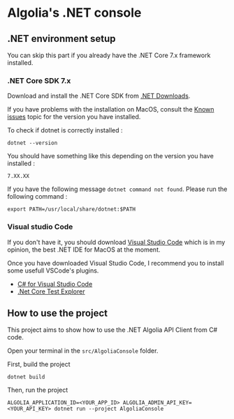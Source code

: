 # Algolia's .NET console

## .NET environment setup

You can skip this part if you already have the .NET Core 7.x framework installed.

### .NET Core SDK 7.x

Download and install the .NET Core SDK from [.NET Downloads](https://dotnet.microsoft.com/en-us/download). 

If you have problems with the installation on MacOS, consult the [Known issues](https://github.com/dotnet/core/tree/main/release-notes/7.0) topic for the version you have installed.

To check if dotnet is correctly installed :

```shell
dotnet --version
```

You should have something like this depending on the version you have installed :

```shell
7.XX.XX
```

If you have the following message `dotnet command not found`. Please run the following command :

```shell
export PATH=/usr/local/share/dotnet:$PATH
```

### Visual studio Code

If you don't have it, you should download [Visual Studio Code](https://code.visualstudio.com/) which is in my opinion, the best .NET IDE for MacOS at the moment.

Once you have downloaded Visual Studio Code, I recommend you to install some usefull VSCode's plugins.

* [C# for Visual Studio Code](https://marketplace.visualstudio.com/items?itemName=ms-vscode.csharp)
* [.Net Core Test Explorer](https://marketplace.visualstudio.com/items?itemName=formulahendry.dotnet-test-explorer)

## How to use the project

This project aims to show how to use the .NET Algolia API Client from C# code.

Open your terminal in the `src/AlgoliaConsole` folder.

First, build the project

```shell
dotnet build
```

Then, run the project

```shell
ALGOLIA_APPLICATION_ID=<YOUR_APP_ID> ALGOLIA_ADMIN_API_KEY=<YOUR_API_KEY> dotnet run --project AlgoliaConsole
```
